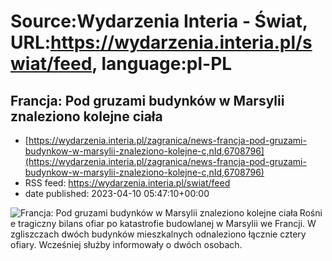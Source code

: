 # Source:Wydarzenia Interia - Świat, URL:https://wydarzenia.interia.pl/swiat/feed, language:pl-PL

## Francja: Pod gruzami budynków w Marsylii znaleziono kolejne ciała
 - [https://wydarzenia.interia.pl/zagranica/news-francja-pod-gruzami-budynkow-w-marsylii-znaleziono-kolejne-c,nId,6708796](https://wydarzenia.interia.pl/zagranica/news-francja-pod-gruzami-budynkow-w-marsylii-znaleziono-kolejne-c,nId,6708796)
 - RSS feed: https://wydarzenia.interia.pl/swiat/feed
 - date published: 2023-04-10 05:47:10+00:00

<p><a href="https://wydarzenia.interia.pl/zagranica/news-francja-pod-gruzami-budynkow-w-marsylii-znaleziono-kolejne-c,nId,6708796"><img align="left" alt="Francja: Pod gruzami budynków w Marsylii znaleziono kolejne ciała" src="https://i.iplsc.com/francja-pod-gruzami-budynkow-w-marsylii-znaleziono-kolejne-c/000H0CG2VNL1F47N-C321.jpg" /></a>Rośnie tragiczny bilans ofiar po katastrofie budowlanej w Marsylii we Francji. W zgliszczach dwóch budynków mieszkalnych odnaleziono łącznie cztery ofiary. Wcześniej służby informowały o dwóch osobach.</p><br clear="all" />

